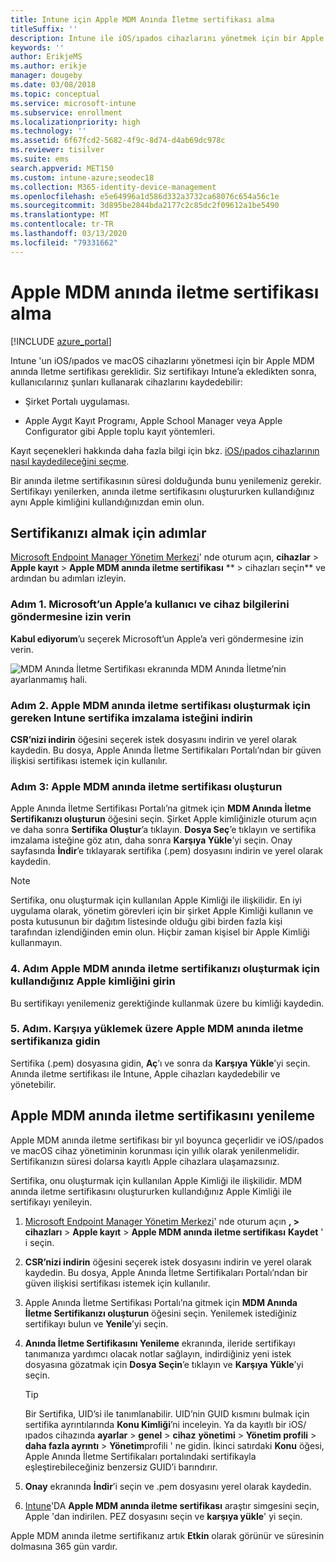```yaml
---
title: Intune için Apple MDM Anında İletme sertifikası alma
titleSuffix: ''
description: Intune ile iOS/ıpados cihazlarını yönetmek için bir Apple MDM anında Iletme sertifikası alın.
keywords: ''
author: ErikjeMS
ms.author: erikje
manager: dougeby
ms.date: 03/08/2018
ms.topic: conceptual
ms.service: microsoft-intune
ms.subservice: enrollment
ms.localizationpriority: high
ms.technology: ''
ms.assetid: 6f67fcd2-5682-4f9c-8d74-d4ab69dc978c
ms.reviewer: tisilver
ms.suite: ems
search.appverid: MET150
ms.custom: intune-azure;seodec18
ms.collection: M365-identity-device-management
ms.openlocfilehash: e5e64996a1d586d332a3732ca68076c654a56c1e
ms.sourcegitcommit: 3d895be2844bda2177c2c85dc2f09612a1be5490
ms.translationtype: MT
ms.contentlocale: tr-TR
ms.lasthandoff: 03/13/2020
ms.locfileid: "79331662"
---
```

# <a name="get-an-apple-mdm-push-certificate"></a>Apple MDM anında iletme sertifikası alma

[!INCLUDE [azure_portal](../includes/azure_portal.md)]

Intune 'un iOS/ıpados ve macOS cihazlarını yönetmesi için bir Apple MDM anında Iletme sertifikası gereklidir. Siz sertifikayı Intune’a ekledikten sonra, kullanıcılarınız şunları kullanarak cihazlarını kaydedebilir:

- Şirket Portalı uygulaması.

- Apple Aygıt Kayıt Programı, Apple School Manager veya Apple Configurator gibi Apple toplu kayıt yöntemleri.

Kayıt seçenekleri hakkında daha fazla bilgi için bkz. [iOS/ıpados cihazlarının nasıl kaydedileceğini seçme](ios-enroll.md).

Bir anında iletme sertifikasının süresi dolduğunda bunu yenilemeniz gerekir. Sertifikayı yenilerken, anında iletme sertifikasını oluştururken kullandığınız aynı Apple kimliğini kullandığınızdan emin olun.


## <a name="steps-to-get-your-certificate"></a>Sertifikanızı almak için adımlar
[Microsoft Endpoint Manager Yönetim Merkezi](https://go.microsoft.com/fwlink/?linkid=2109431)' nde oturum açın, **cihazlar** > **Apple kayıt** > **Apple MDM anında iletme sertifikası** ** > cihazları seçin** ve ardından bu adımları izleyin.

### <a name="step-1-grant-microsoft-permission-to-send-user-and-device-information-to-apple"></a>Adım 1. Microsoft’un Apple’a kullanıcı ve cihaz bilgilerini göndermesine izin verin
**Kabul ediyorum**’u seçerek Microsoft’un Apple’a veri göndermesine izin verin.

![MDM Anında İletme Sertifikası ekranında MDM Anında İletme’nin ayarlanmamış hali.](./media/apple-mdm-push-certificate-get/create-mdm-push-certificate.png)

### <a name="step-2-download-the-intune-certificate-signing-request-required-to-create-an-apple-mdm-push-certificate"></a>Adım 2. Apple MDM anında iletme sertifikası oluşturmak için gereken Intune sertifika imzalama isteğini indirin
**CSR’nizi indirin** öğesini seçerek istek dosyasını indirin ve yerel olarak kaydedin. Bu dosya, Apple Anında İletme Sertifikaları Portalı’ndan bir güven ilişkisi sertifikası istemek için kullanılır.

### <a name="step-3-create-an-apple-mdm-push-certificate"></a>Adım 3: Apple MDM anında iletme sertifikası oluşturun
Apple Anında İletme Sertifikası Portalı’na gitmek için **MDM Anında İletme Sertifikanızı oluşturun** öğesini seçin. Şirket Apple kimliğinizle oturum açın ve daha sonra **Sertifika Oluştur**’a tıklayın. **Dosya Seç**’e tıklayın ve sertifika imzalama isteğine göz atın, daha sonra **Karşıya Yükle**’yi seçin. Onay sayfasında **İndir**’e tıklayarak sertifika (.pem) dosyasını indirin ve yerel olarak kaydedin.

> [!NOTE]
> Sertifika, onu oluşturmak için kullanılan Apple Kimliği ile ilişkilidir. En iyi uygulama olarak, yönetim görevleri için bir şirket Apple Kimliği kullanın ve posta kutusunun bir dağıtım listesinde olduğu gibi birden fazla kişi tarafından izlendiğinden emin olun. Hiçbir zaman kişisel bir Apple Kimliği kullanmayın.

### <a name="step-4-enter-the-apple-id-used-to-create-your-apple-mdm-push-certificate"></a>4\. Adım Apple MDM anında iletme sertifikanızı oluşturmak için kullandığınız Apple kimliğini girin
Bu sertifikayı yenilemeniz gerektiğinde kullanmak üzere bu kimliği kaydedin.

### <a name="step-5-browse-to-your-apple-mdm-push-certificate-to-upload"></a>5\. Adım. Karşıya yüklemek üzere Apple MDM anında iletme sertifikanıza gidin
Sertifika (.pem) dosyasına gidin, **Aç**’ı ve sonra da **Karşıya Yükle**’yi seçin. Anında iletme sertifikası ile Intune, Apple cihazları kaydedebilir ve yönetebilir.

## <a name="renew-apple-mdm-push-certificate"></a>Apple MDM anında iletme sertifikasını yenileme
Apple MDM anında iletme sertifikası bir yıl boyunca geçerlidir ve iOS/ıpados ve macOS cihaz yönetiminin korunması için yıllık olarak yenilenmelidir. Sertifikanızın süresi dolarsa kayıtlı Apple cihazlara ulaşamazsınız.

Sertifika, onu oluşturmak için kullanılan Apple Kimliği ile ilişkilidir. MDM anında iletme sertifikasını oluştururken kullandığınız Apple Kimliği ile sertifikayı yenileyin.

1. [Microsoft Endpoint Manager Yönetim Merkezi](https://go.microsoft.com/fwlink/?linkid=2109431)' nde oturum açın **, > cihazları** > **Apple kayıt** > **Apple MDM anında iletme sertifikası** **Kaydet** ' i seçin.
2. **CSR’nizi indirin** öğesini seçerek istek dosyasını indirin ve yerel olarak kaydedin. Bu dosya, Apple Anında İletme Sertifikaları Portalı’ndan bir güven ilişkisi sertifikası istemek için kullanılır.
3. Apple Anında İletme Sertifikası Portalı’na gitmek için **MDM Anında İletme Sertifikanızı oluşturun** öğesini seçin. Yenilemek istediğiniz sertifikayı bulun ve **Yenile**’yi seçin.
4. **Anında İletme Sertifikasını Yenileme** ekranında, ileride sertifikayı tanımanıza yardımcı olacak notlar sağlayın, indirdiğiniz yeni istek dosyasına gözatmak için **Dosya Seçin**’e tıklayın ve **Karşıya Yükle**’yi seçin.
   > [!TIP]
   > Bir Sertifika, UID’si ile tanımlanabilir. UID’nin GUID kısmını bulmak için sertifika ayrıntılarında **Konu Kimliği**’ni inceleyin. Ya da kayıtlı bir iOS/ıpados cihazında **ayarlar** > **genel** > **cihaz** **yönetimi** > **Yönetim profili** > **daha fazla ayrıntı** > **Yönetim**profili ' ne gidin. İkinci satırdaki **Konu** öğesi, Apple Anında İletme Sertifikaları portalındaki sertifikayla eşleştirebileceğiniz benzersiz GUID’i barındırır.
 
6. **Onay** ekranında **İndir**’i seçin ve .pem dosyasını yerel olarak kaydedin.
7. [Intune](https://go.microsoft.com/fwlink/?linkid=2090973)'DA **Apple MDM anında iletme sertifikası** araştır simgesini seçin, Apple 'dan indirilen. PEZ dosyasını seçin ve **karşıya yükle**' yi seçin.

Apple MDM anında iletme sertifikanız artık **Etkin** olarak görünür ve süresinin dolmasına 365 gün vardır.

